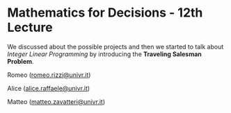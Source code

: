 # Mathematics for Decisions - 12th Lecture #

We discussed about the possible projects and then we started to talk about _Integer Linear Programming_ by introducing the __Traveling Salesman Problem__.

Romeo (romeo.rizzi@univr.it)

Alice (alice.raffaele@univr.it)

Matteo (matteo.zavatteri@univr.it)